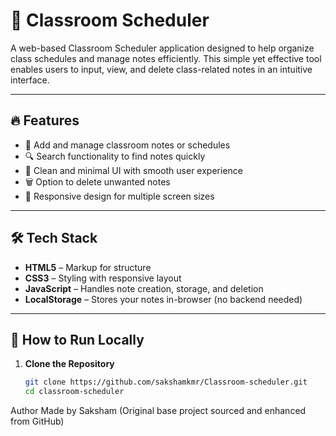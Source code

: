 # 📅 Classroom Scheduler

A web-based Classroom Scheduler application designed to help organize class schedules and manage notes efficiently. This simple yet effective tool enables users to input, view, and delete class-related notes in an intuitive interface.

---

## 🔥 Features

- 📝 Add and manage classroom notes or schedules  
- 🔍 Search functionality to find notes quickly  
- 🧹 Clean and minimal UI with smooth user experience  
- 🗑️ Option to delete unwanted notes  
- 📱 Responsive design for multiple screen sizes

---

## 🛠️ Tech Stack

- **HTML5** – Markup for structure  
- **CSS3** – Styling with responsive layout  
- **JavaScript** – Handles note creation, storage, and deletion  
- **LocalStorage** – Stores your notes in-browser (no backend needed)

---

## 🚀 How to Run Locally

1. **Clone the Repository**  
   ```bash
   git clone https://github.com/sakshamkmr/Classroom-scheduler.git
   cd classroom-scheduler

Author
Made  by Saksham
(Original base project sourced and enhanced from GitHub)

